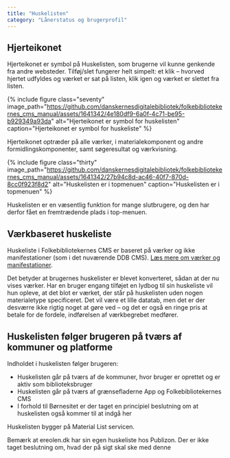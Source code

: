 ```yaml
---
title: "Huskelisten"
category: "Lånerstatus og brugerprofil"
---
```

## Hjerteikonet
Hjerteikonet er symbol på Huskelisten, som brugerne vil kunne genkende fra andre websteder. Tilføj/slet fungerer helt simpelt: et klik – hvorved hjertet udfyldes og værket er sat på listen, klik igen og værket er slettet fra listen. 

{% include figure class="seventy" image_path="https://github.com/danskernesdigitalebibliotek/folkebibliotekernes_cms_manual/assets/1641342/4e180df9-6a0f-4c71-be95-b929349a93da" alt="Hjerteikonet er symbol for huskelisten" caption="Hjerteikonet er symbol for huskeliste" %} 

Hjerteikonet optræder på alle værker, i materialekomponent og andre formidlingskomponenter, samt søgeresultat og værkvisning.  

{% include figure class="thirty" image_path="https://github.com/danskernesdigitalebibliotek/folkebibliotekernes_cms_manual/assets/1641342/27b94c8d-ac46-40f7-870d-8cc0f923f8d2" alt="Huskelisten er i topmenuen" caption="Huskelisten er i topmenuen" %} 

Huskelisten er en væsentlig funktion for mange slutbrugere, og den har derfor fået en fremtrædende plads i top-menuen.  

## Værkbaseret huskeliste
Huskeliste i Folkebibliotekernes CMS er baseret på værker og ikke manifestationer (som i det nuværende DDB CMS). [Læs mere om værker og manifestationer](vaerk-og-manifestation.md). 

Det betyder at brugernes huskelister er blevet konverteret, sådan at der nu vises værker. Har en bruger engang tilføjet en lydbog til sin huskeliste vil hun opleve, at det blot er værket, der står på huskelisten uden nogen materialetype specificeret. Det vil være et lille datatab, men det er der desværre ikke rigtig noget at gøre ved – og det er også en ringe pris at betale for de fordele, indførelsen af værkbegrebet medfører.

## Huskelisten følger brugeren på tværs af kommuner og platforme
Indholdet i huskelisten følger brugeren: 
- Huskelisten går på tværs af de kommuner, hvor bruger er oprettet og er aktiv som biblioteksbruger
- Huskelisten går på tværs af grænsefladerne App og Folkebibliotekernes CMS
- I forhold til Børnesitet er der taget en principiel beslutning om at huskelisten også kommer til at indgå her
  
Huskelisten bygger på Material List servicen. 

Bemærk at ereolen.dk har sin egen huskeliste hos Publizon. Der er ikke taget beslutning om, hvad der på sigt skal ske med denne 
